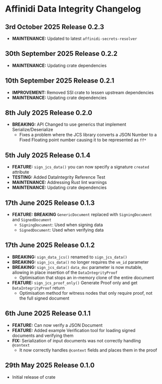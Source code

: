 # Affinidi Data Integrity Changelog

## 3rd October 2025 Release 0.2.3

- **MAINTENANCE:** Updated to latest `affinidi-secrets-resolver`

## 30th September 2025 Release 0.2.2

- **MAINTENANCE:** Updating crate dependencies

## 10th September 2025 Release 0.2.1

- **IMPROVEMENT:** Removed SSI crate to lessen upstream dependencies
- **MAINTENANCE:** Updating crate dependencies

## 8th July 2025 Release 0.2.0

- **BREAKING:** API Changed to use generics that implement Serialize/Deserialize
  - Fixes a problem where the JCS library converts a JSON Number to a Fixed Floating
    point number causing it to be represented as `ff*`

## 5th July 2025 Release 0.1.4

- **FEATURE:** `sign_jcs_data()` you can now specify a signature `created` attribute
- **TESTING:** Added DataIntegrity Reference Test
- **MAINTENANCE:** Addressing Rust lint warnings
- **MAINTENANCE:** Updating crate dependencies

## 17th June 2025 Release 0.1.3

- **FEATURE:** **BREAKING** `GenericDocument` replaced with `SigningDocument` and
  `SignedDocument`
  - `SigningDocument`: Used when signing data
  - `SignedDocument`: Used when verifying data

## 17th June 2025 Release 0.1.2

- **BREAKING:** `sign_data_jcs()` renamed to `sign_jcs_data()`
- **BREAKING:** `sign_jcs_data()` no longer requires the `vm_id` parameter
- **BREAKING:** `sign_jcs_data()` `data_doc` parameter is now mutable, allowing
  in place insertion of the `DataIntegrityProof`
  - Optimisation that stops an in-memory clone of the entire document
- **FEATURE:** `sign_jcs_proof_only()` Generate Proof only and get `DataIntegrityProof`
  return
  - Optimisation method for witness nodes that only require proof, not the full
    signed document

## 6th June 2025 Release 0.1.1

- **FEATURE:** Can now verify a JSON Document
- **FEATURE:** Added example Verification tool for loading signed documents and
  verifying them
- **FIX:** Serialization of input documents was not correctly handling `@context`
  - It now correctly handles `@context` fields and places them in the proof

## 29th May 2025 Release 0.1.0

- Initial release of crate
